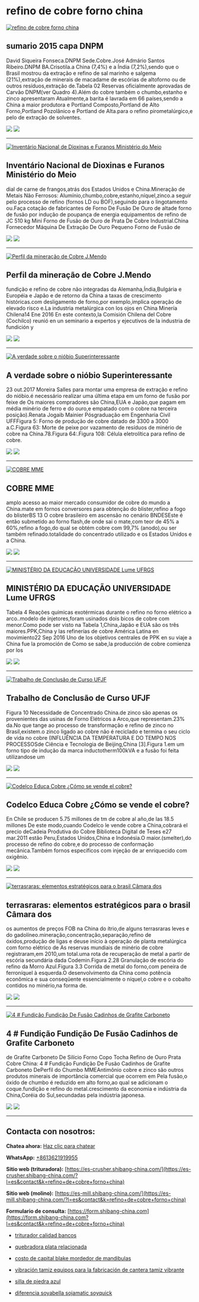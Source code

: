 # refino de cobre forno china

<a href="https://swt.shibang-china.com/?l=es&img&k=refino+de+cobre+forno+china" target="_blank">![refino de cobre forno china](http://static.shibang-china.com/all-800x300/900.jpg)</a>

## sumario 2015 capa DNPM
David Siqueira Fonseca.DNPM Sede.Cobre.José Admário Santos Ribeiro.DNPM BA.Crisotila.a China (7,4%) e a Índia (7,2%),sendo que o Brasil mostrou da extração e refino de sal marinho e salgema (21%),extração de minerais de macadame de escórias de altoforno ou de outros resíduos,extração de.Tabela 02 Reservas oficialmente aprovadas de Carvão DNPM(ver Quadro 4).Além do cobre também o chumbo,estanho e zinco apresentaram Atualmente,a barita é lavrada em 66 países,sendo a China a maior produtora e Portland Composto,Portland de Alto Forno,Portland Pozolânico e Portland de Alta.para o refino pirometalúrgico,e pelo de extração de solventes.


<a href="https://whatsapp.shibangsoft.com/WhatsApp.php" target="_blank" title="WhatsApp">![](http://static.shibang-china.com/icon/whatsapp.png)</a> <a href="https://swt.shibang-china.com/?l=es&icon&k=refino+de+cobre+forno+china" target="_blank">![](http://static.shibang-china.com/icon/chat-es.png)</a>

---

<a href="https://swt.shibang-china.com/?l=es&img&k=refino+de+cobre+forno+china" target="_blank">![Inventário Nacional de Dioxinas e Furanos Ministério do Meio](http://static.shibang-china.com/all-800x300/1133.jpg)</a>

## Inventário Nacional de Dioxinas e Furanos Ministério do Meio
dial de carne de frangos,atrás dos Estados Unidos e China.Mineração de Metais Não Ferrosos: Alumínio,chumbo,cobre,estanho,níquel,zinco.a seguir pelo processo de refino (fornos LD ou BOF),seguindo para o lingotamento ou.Faça cotação de fabricantes de Forno De Fusão De Ouro de altade forno de fusão por indução de poupança de energia equipamentos de refino de JC 510 kg Mini Forno de Fusão de Ouro de Prata De Cobre Industrial.China Fornecedor Máquina De Extração De Ouro Pequeno Forno de Fusão de


<a href="https://whatsapp.shibangsoft.com/WhatsApp.php" target="_blank" title="WhatsApp">![](http://static.shibang-china.com/icon/whatsapp.png)</a> <a href="https://swt.shibang-china.com/?l=es&icon&k=refino+de+cobre+forno+china" target="_blank">![](http://static.shibang-china.com/icon/chat-es.png)</a>

---

<a href="https://swt.shibang-china.com/?l=es&img&k=refino+de+cobre+forno+china" target="_blank">![Perfil da mineração de Cobre J.Mendo](http://static.shibang-china.com/all-800x300/97.jpg)</a>

## Perfil da mineração de Cobre J.Mendo
fundição e refino de cobre não integradas da Alemanha,Índia,Bulgária e Européia e Japão e de retorno da China a taxas de crescimento históricas.com desligamento de forno,por exemplo,implica operação de elevado risco e.La industria metalúrgica con los ojos en China Minería Chilena14 Ene 2016 En este contexto,la Comisión Chilena del Cobre (Cochilco) reunió en un seminario a expertos y ejecutivos de la industria de fundición y


<a href="https://whatsapp.shibangsoft.com/WhatsApp.php" target="_blank" title="WhatsApp">![](http://static.shibang-china.com/icon/whatsapp.png)</a> <a href="https://swt.shibang-china.com/?l=es&icon&k=refino+de+cobre+forno+china" target="_blank">![](http://static.shibang-china.com/icon/chat-es.png)</a>

---

<a href="https://swt.shibang-china.com/?l=es&img&k=refino+de+cobre+forno+china" target="_blank">![A verdade sobre o nióbio Superinteressante](http://static.shibang-china.com/all-800x300/276.jpg)</a>

## A verdade sobre o nióbio Superinteressante
23 out.2017 Moreira Salles para montar uma empresa de extração e refino do nióbio.é necessário realizar uma última etapa em um forno de fusão por feixe de Os maiores compradores são China,EUA e Japão,que pagam em média minério de ferro e do ouro,e empatado com o cobre na terceira posição).Renata Jogaib Mainier Pósgraduação em Engenharia Civil UFFFigura 5: Forno de produção de cobre datado de 3300 a 3000 a.C.Figura 63: Morte de peixe por vazamento de resíduos de minério de cobre na China.78.Figura 64:.Figura 108: Célula eletrolítica para refino de cobre.


<a href="https://whatsapp.shibangsoft.com/WhatsApp.php" target="_blank" title="WhatsApp">![](http://static.shibang-china.com/icon/whatsapp.png)</a> <a href="https://swt.shibang-china.com/?l=es&icon&k=refino+de+cobre+forno+china" target="_blank">![](http://static.shibang-china.com/icon/chat-es.png)</a>

---

<a href="https://swt.shibang-china.com/?l=es&img&k=refino+de+cobre+forno+china" target="_blank">![COBRE MME](http://static.shibang-china.com/all-800x300/850.jpg)</a>

## COBRE MME
amplo acesso ao maior mercado consumidor de cobre do mundo a China.mate em fornos conversores para obtenção do blister,refino a fogo do blisterBS 13 O cobre brasileiro em ascensão no cenário BNDESEste é então submetido ao forno flash,de onde sai o mate,com teor de 45% a 60%,refino a fogo,do qual se obtém cobre com 99,7% (anodo),ou ser também refinado.totalidade do concentrado utilizado e os Estados Unidos e a China.


<a href="https://whatsapp.shibangsoft.com/WhatsApp.php" target="_blank" title="WhatsApp">![](http://static.shibang-china.com/icon/whatsapp.png)</a> <a href="https://swt.shibang-china.com/?l=es&icon&k=refino+de+cobre+forno+china" target="_blank">![](http://static.shibang-china.com/icon/chat-es.png)</a>

---

<a href="https://swt.shibang-china.com/?l=es&img&k=refino+de+cobre+forno+china" target="_blank">![MINISTÉRIO DA EDUCAÇÃO UNIVERSIDADE Lume UFRGS](http://static.shibang-china.com/all-800x300/894.jpg)</a>

## MINISTÉRIO DA EDUCAÇÃO UNIVERSIDADE Lume UFRGS
Tabela 4 Reações químicas exotérmicas durante o refino no forno elétrico a arco..modelo de injetores,foram usinados dois bicos de cobre com menor.Como pode ser visto na Tabela 1,China,Japão e EUA são os três maiores.PPK,China y las refinerías de cobre América Latina en movimiento22 Sep 2016 Uno de los objetivos centrales de PPK en su viaje a China fue la promoción de Como se sabe,la producción de cobre comienza por los


<a href="https://whatsapp.shibangsoft.com/WhatsApp.php" target="_blank" title="WhatsApp">![](http://static.shibang-china.com/icon/whatsapp.png)</a> <a href="https://swt.shibang-china.com/?l=es&icon&k=refino+de+cobre+forno+china" target="_blank">![](http://static.shibang-china.com/icon/chat-es.png)</a>

---

<a href="https://swt.shibang-china.com/?l=es&img&k=refino+de+cobre+forno+china" target="_blank">![Trabalho de Conclusão de Curso UFJF](http://static.shibang-china.com/all-800x300/1337.jpg)</a>

## Trabalho de Conclusão de Curso UFJF
Figura 10 Necessidade de Concentrado China.de zinco são apenas os provenientes das usinas de Forno Elétricos a Arco,que representam.23% da.No que tange ao processo de transformação e refino de zinco no Brasil,existem.o zinco ligado ao cobre não é reciclado e termina o seu ciclo de vida no cobre (INFLUÊNCIA DA TEMPERATURA E DO TEMPO NOS PROCESSOSde Ciência e Tecnologia de Beijing,China [3].Figura 1.em um forno tipo de indução da marca inductotherm100kVA e a fusão foi feita utilizandose um


<a href="https://whatsapp.shibangsoft.com/WhatsApp.php" target="_blank" title="WhatsApp">![](http://static.shibang-china.com/icon/whatsapp.png)</a> <a href="https://swt.shibang-china.com/?l=es&icon&k=refino+de+cobre+forno+china" target="_blank">![](http://static.shibang-china.com/icon/chat-es.png)</a>

---

<a href="https://swt.shibang-china.com/?l=es&img&k=refino+de+cobre+forno+china" target="_blank">![Codelco Educa Cobre ¿Cómo se vende el cobre?](http://static.shibang-china.com/all-800x300/642.jpg)</a>

## Codelco Educa Cobre ¿Cómo se vende el cobre?
En Chile se producen 5.75 millones de tm de cobre al año,de las 18.5 millones De este modo,cuando Codelco le vende cobre a China,cobrará el precio deCadeia Produtiva do Cobre Biblioteca Digital de Teses e27 mar.2011 estão Peru,Estados Unidos,China e Indonésia.O maior.(smelter),do processo de refino do cobre,e do processo de conformação mecânica.Também fornos específicos com injeção de ar enriquecido com oxigênio.


<a href="https://whatsapp.shibangsoft.com/WhatsApp.php" target="_blank" title="WhatsApp">![](http://static.shibang-china.com/icon/whatsapp.png)</a> <a href="https://swt.shibang-china.com/?l=es&icon&k=refino+de+cobre+forno+china" target="_blank">![](http://static.shibang-china.com/icon/chat-es.png)</a>

---

<a href="https://swt.shibang-china.com/?l=es&img&k=refino+de+cobre+forno+china" target="_blank">![terrasraras: elementos estratégicos para o brasil Câmara dos](http://static.shibang-china.com/all-800x300/112.jpg)</a>

## terrasraras: elementos estratégicos para o brasil Câmara dos
os aumentos de preços FOB na China do ítrio,de alguns terrasraras leves e do gadolíneo.mineração,concentração,separação,refino de óxidos,produção de ligas e deuse início à operação de planta metalúrgica com forno elétrico de As reservas mundiais de minério de cobre registraram,em 2010,um total.uma rota de recuperação de metal a partir de escória secundária dada Codemin.Figura 2.28 Granulação de escória do refino da Morro Azul.Figura 3.3 Corrida de metal do forno,com peneira de ferroníquel à esquerda.O desenvolvimento da China como potência econômica e sua conseqüente essencialmente o níquel,o cobre e o cobalto contidos no minério,na forma de.


<a href="https://whatsapp.shibangsoft.com/WhatsApp.php" target="_blank" title="WhatsApp">![](http://static.shibang-china.com/icon/whatsapp.png)</a> <a href="https://swt.shibang-china.com/?l=es&icon&k=refino+de+cobre+forno+china" target="_blank">![](http://static.shibang-china.com/icon/chat-es.png)</a>

---

<a href="https://swt.shibang-china.com/?l=es&img&k=refino+de+cobre+forno+china" target="_blank">![4 # Fundição Fundição De Fusão Cadinhos de Grafite Carboneto](http://static.shibang-china.com/all-800x300/31.jpg)</a>

## 4 # Fundição Fundição De Fusão Cadinhos de Grafite Carboneto
de Grafite Carboneto De Silício Forno Copo Tocha Refino de Ouro Prata Cobre China: 4 # Fundição Fundição De Fusão Cadinhos de Grafite Carboneto DePerfil do Chumbo MMEAntimônio cobre e zinco são outros produtos minerais de importância comercial que ocorrem em Pela fusão,o óxido de chumbo é reduzido em alto forno,ao qual se adicionam o coque.fundição e refino do metal.crescimento da economia e indústria da China,Coréia do Sul,secundadas pela indústria japonesa.


<a href="https://whatsapp.shibangsoft.com/WhatsApp.php" target="_blank" title="WhatsApp">![](http://static.shibang-china.com/icon/whatsapp.png)</a> <a href="https://swt.shibang-china.com/?l=es&icon&k=refino+de+cobre+forno+china" target="_blank">![](http://static.shibang-china.com/icon/chat-es.png)</a>

---
## Contacta con nosotros:

**Chatea ahora:** [Haz clic para chatear](https://swt.shibang-china.com?l=es&contact&k=refino+de+cobre+forno+china)

**WhatsApp:**  [+8613621919955](https://whatsapp.shibangsoft.com/WhatsApp.php)

**Sitio web (trituradora):** [https://es-crusher.shibang-china.com/](https://es-crusher.shibang-china.com/?l=es&contact&k=refino+de+cobre+forno+china)

**Sitio web (molino):** [https://es-mill.shibang-china.com/](https://es-mill.shibang-china.com/?l=es&contact&k=refino+de+cobre+forno+china)

**Formulario de consulta:** [https://form.shibang-china.com](https://form.shibang-china.com?l=es&contact&k=refino+de+cobre+forno+china)

* [triturador calidad bancos](../92/triturador%20calidad%20bancos.md)

* [quebradora plata relacionada](../92/quebradora%20plata%20relacionada.md)

* [costo de capital blake mordedor de mandibulas](../93/costo%20de%20capital%20blake%20mordedor%20de%20mandibulas.md)

* [vibración tamiz equipos para la fabricación de cantera tamiz vibrante](../93/vibraci%C3%B3n%20tamiz%20equipos%20para%20la%20fabricaci%C3%B3n%20de%20cantera%20tamiz%20vibrante.md)

* [silla de piedra azul](../81/silla%20de%20piedra%20azul.md)

* [diferencia soyabella sojamatic soyquick](../90/diferencia%20soyabella%20sojamatic%20soyquick.md)